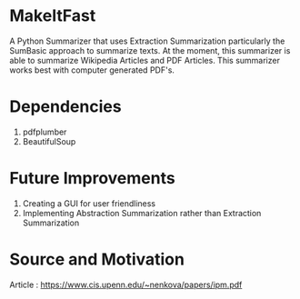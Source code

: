 # MakeItFast

A Python Summarizer that uses Extraction Summarization particularly the SumBasic approach to summarize texts. 
At the moment, this summarizer is able to summarize Wikipedia Articles and PDF Articles. This summarizer works best 
with computer generated PDF's.

# Dependencies
1) pdfplumber
2) BeautifulSoup

# Future Improvements
1) Creating a GUI for user friendliness
2) Implementing Abstraction Summarization rather than Extraction Summarization

# Source and Motivation
Article : https://www.cis.upenn.edu/~nenkova/papers/ipm.pdf

